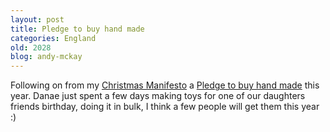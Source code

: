```yaml
---
layout: post
title: Pledge to buy hand made
categories: England
old: 2028
blog: andy-mckay
---
```

<p>Following on from my <a href="http://www.agmweb.ca/blog/andy/2015/">Christmas Manifesto</a> a <a href="http://www.buyhandmade.org/">Pledge to buy hand made</a> this year. Danae just spent a few days making toys for one of our daughters friends birthday, doing it in bulk, I think a few people will get them this year :)</p>
